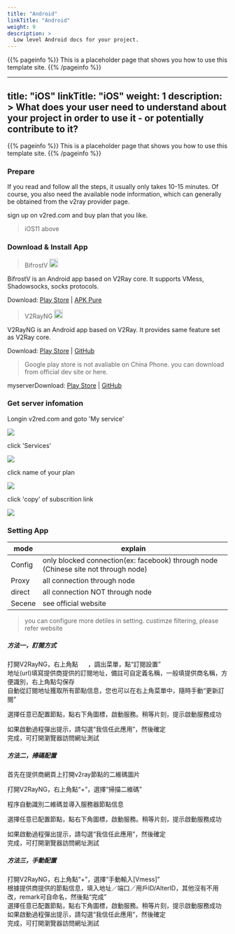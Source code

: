 ```yaml
---
title: "Android"
linkTitle: "Android"
weight: 9
description: >
  Low level Android docs for your project.
---
```


{{% pageinfo %}}
This is a placeholder page that shows you how to use this template site.
{{% /pageinfo %}}



---
title: "iOS"
linkTitle: "iOS"
weight: 1
description: >
  What does your user need to understand about your project in order to use it - or potentially contribute to it? 
---

{{% pageinfo %}}
This is a placeholder page that shows you how to use this template site.
{{% /pageinfo %}}


### Prepare
If you read and follow all the steps, it usually only takes 10-15 minutes.
Of course, you also need the available node information, which can generally be obtained from the v2ray provider page.

sign up on v2red.com and buy plan that you like.

> iOS11 above

### Download & Install App


<blockquote>BifrostV <img src="https://www.v2ray.com/en/resources/android.svg" width="20" /></blockquote>
BifrostV is an Android app based on V2Ray core. It supports VMess, Shadowsocks, socks protocols.

Download: <a href="https://play.google.com/store/apps/details?id=com.github.dawndiy.bifrostv" target="_blank" rel="noopener">Play Store</a> | <a href="https://apkpure.com/bifrostv/com.github.dawndiy.bifrostv" target="_blank" rel="noopener">APK Pure</a>
<blockquote>V2RayNG <img src="https://www.v2ray.com/en/resources/android.svg" width="20" /></blockquote>
V2RayNG is an Android app based on V2Ray. It provides same feature set as V2Ray core.

Download: <a href="https://play.google.com/store/apps/details?id=com.v2ray.ang" target="_blank" rel="noopener">Play Store</a> | <a href="https://github.com/2dust/v2rayNG" target="_blank" rel="noopener">GitHub</a>

> Google play store is not avaliable on China Phone. you can download from official dev site or here. 



myserverDownload: <a href="http://v2red.com/files/public-docs/v2rayNG_1.1.12.apk" target="_blank" rel="noopener">Play Store</a> | <a href="https://github.com/2dust/v2rayNG" target="_blank" rel="noopener">GitHub</a>



### Get server infomation

Longin v2red.com and goto 'My service'

![](/img/v2red-ios-01.png)

click 'Services'

![](/img/v2red-ios-02.png)

click name of your plan

![](/img/v2red-ios-03.png)

click 'copy' of subscrition link

![](/img/v2red-ios-04.png)



### Setting App


| mode      | explain         |
|-----------|-----------------|
| Config  | only blocked connection(ex: facebook)  through node (Chinese site not through node) |
| Proxy  | all connection through node    |
| direct  | all connection NOT through node        |
| Secene  | see official website        |
> you can configure more detiles in setting. custimze filtering, please refer website















<h5 id="subscription">方法一，訂閱方式</h5>
打開V2RayNG，右上角點 <img src="https://book.v2rayx.org/images/andoird-settings-icon.png" alt="" height="15" /> ，調出菜單，點“訂閱設置”
<div class="image half"><img src="https://book.v2rayx.org/images/android-02.png" alt="" /></div>
地址(url)填寫提供商提供的訂閱地址，備註可自定義名稱，一般填提供商名稱，方便識別，右上角點勾保存
<div class="image half"><img src="https://book.v2rayx.org/images/android-03.png" alt="" /></div>
自動從訂閱地址獲取所有節點信息，您也可以在右上角菜單中，隨時手動“更新訂閱”

選擇任意已配置節點，點右下角圖標，啟動服務。稍等片刻，提示啟動服務成功
<div class="image half"><img src="https://book.v2rayx.org/images/android-04.png" alt="" /></div>
如果啟動過程彈出提示，請勾選“我信任此應用”，然後確定
<div class="image half"><img src="https://book.v2rayx.org/images/android-05.png" alt="" /></div>
完成，可打開瀏覽器訪問網址測試
<h5 id="scan">方法二，掃碼配置</h5>
首先在提供商網頁上打開v2ray節點的二維碼圖片

打開V2RayNG，右上角點“+”，選擇“掃描二維碼”
<div class="image half"><img src="https://book.v2rayx.org/images/android-06.png" alt="" /></div>
程序自動識別二維碼並導入服務器節點信息

選擇任意已配置節點，點右下角圖標，啟動服務。稍等片刻，提示啟動服務成功
<div class="image half"><img src="https://book.v2rayx.org/images/android-04.png" alt="" /></div>
如果啟動過程彈出提示，請勾選“我信任此應用”，然後確定
<div class="image half"><img src="https://book.v2rayx.org/images/android-05.png" alt="" /></div>
完成，可打開瀏覽器訪問網址測試
<h5 id="manually">方法三，手動配置</h5>
打開V2RayNG，右上角點“+”，選擇“手動輸入[Vmess]”
<div class="image half"><img src="https://book.v2rayx.org/images/android-07.png" alt="" /></div>
根據提供商提供的節點信息，填入地址／端口／用戶ID/AlterID，其他沒有不用改，remark可自命名，然後點“完成”
<div class="image half"><img src="https://book.v2rayx.org/images/android-08.png" alt="" /></div>
選擇任意已配置節點，點右下角圖標，啟動服務。稍等片刻，提示啟動服務成功
<div class="image half"><img src="https://book.v2rayx.org/images/android-04.png" alt="" /></div>
如果啟動過程彈出提示，請勾選“我信任此應用”，然後確定
<div class="image half"><img src="https://book.v2rayx.org/images/android-05.png" alt="" /></div>
完成，可打開瀏覽器訪問網址測試